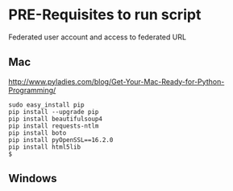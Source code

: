# PRE-Requisites to run script

Federated user account and access to federated URL

## Mac

http://www.pyladies.com/blog/Get-Your-Mac-Ready-for-Python-Programming/

```
sudo easy_install pip
pip install --upgrade pip
pip install beautifulsoup4
pip install requests-ntlm
pip install boto
pip install pyOpenSSL==16.2.0
pip install html5lib
$
```

## Windows


